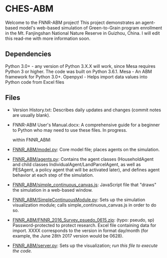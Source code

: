 # CHES-ABM

Welcome to the FNNR-ABM project! This project demonstrates an agent-based model's web-based simulation of Green-to-Grain program enrollment in the Mt. Fanjingshan National Nature Reserve in Guizhou, China. I will edit this read-me with more information soon.

## Dependencies

Python 3.0+ - any version of Python 3.X.X will work, since Mesa requires Python 3 or higher. The code was built on Python 3.6.1.
Mesa - An ABM framework for Python 3.0+.
Openpyxl - Helps import data values into Python code from Excel files

## Files

* Version History.txt: Describes daily updates and changes (commit notes are usually blank).
* FNNR-ABM User's Manual.docx: A comprehensive guide for a beginner to Python who may need to use these files. In progress.

  within FNNR_ABM:

* [FNNR_ABM/model.py](FNNR_ABM/model.py): Core model file; places agents on the simulation.
* [FNNR_ABM/agents.py](FNNR_ABM/agents.py): Contains the agent classes (HouseholdAgent and child classes IndividualAgent/LandParcelAgent, as well as PESAgent, a policy agent that will be activated later), and defines agent behavior at each step of the simulation. 
* [FNNR_ABM/simple_continuous_canvas.js](FNNR_ABM/simple_continuous_canvas.js): JavaScript file that "draws" the simulation in a web-based window.
* [FNNR_ABM/SimpleContinuousModule.py](FNNR_ABM/SimpleContinuousModule.py): Sets up the simulation visualization module; calls simple_continuous_canvas.js in order to do so.
* [FNNR_ABM/FNNR_2016_Survey_psuedo_0615.zip](FNNR_2016_Survey_psuedo_XXXX.zip): (typo: pseudo, sp) Password-protected to protect research. Excel file containing data for import. XXXX corresponds to the version in format day/month (for example, the June 28th 2017 version would be 0628).
* [FNNR_ABM/server.py](FNNR_ABM/server.py): Sets up the visualization; *run this file to execute the code.*
